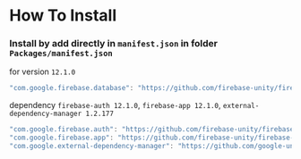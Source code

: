 # How To Install

### Install by add directly in `manifest.json` in folder `Packages/manifest.json`


for version `12.1.0`
```csharp
"com.google.firebase.database": "https://github.com/firebase-unity/firebase-database.git#12.1.0",
```


dependency `firebase-auth 12.1.0`, `firebase-app 12.1.0`, `external-dependency-manager 1.2.177`
```csharp
"com.google.firebase.auth": "https://github.com/firebase-unity/firebase-auth.git#12.1.0",
"com.google.firebase.app": "https://github.com/firebase-unity/firebase-app.git#12.1.0",
"com.google.external-dependency-manager": "https://github.com/google-unity/external-dependency-manager.git#1.2.177",
```
